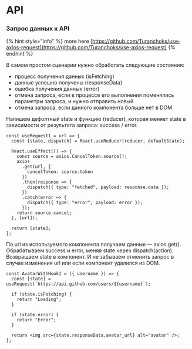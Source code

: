 # API

### Запрос данных к API

{% hint style="info" %}
more here [https://github.com/Turanchoks/use-axios-request](https://github.com/Turanchoks/use-axios-request)
{% endhint %}

В самом простом сценарии нужно обработать следующие состояния:

* процесс получения данных \(isFetching\)
* данные успешно получены \(responseData\)
* ошибка получения данных \(error\)
* отмена запроса, если в процессе его выполнения поменялись параметры запроса, и нужно отправить новый
* отмена запроса, если данного компонента больше нет в DOM

Напишем дефолтный state и функцию \(reducer\), которая меняет state в зависимости от результата запроса: success / error.

```text
const useRequest1 = url => {
  const [state, dispatch] = React.useReducer(reducer, defaultState);

  React.useEffect(() => {
    const source = axios.CancelToken.source();
    axios
      .get(url, {
        cancelToken: source.token
      })
      .then(response => {
        dispatch({ type: "fetched", payload: response.data });
      })
      .catch(error => {
        dispatch({ type: "error", payload: error });
      });
    return source.cancel;
  }, [url]);

  return [state];
};
```

По url из используемого компонента получаем данные — axios.get\(\). Обрабатываем success и error, меняя state через dispatch\(action\). Возвращаем state в компонент. И не забываем отменить запрос в случае изменения url или если компонент удалился из DOM.

```text
const AvatarWithHook1 = ({ username }) => {
  const [state] = useRequest(`https://api.github.com/users/${username}`);

  if (state.isFetching) {
    return "Loading";
  }

  if (state.error) {
    return "Error";
  }

  return <img src={state.responseData.avatar_url} alt="avatar" />;
};
```

